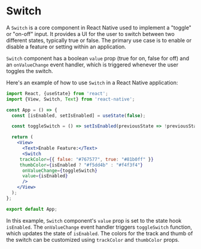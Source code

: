 # Switch

A `Switch` is a core component in React Native used to implement a "toggle" or "on-off" input. It provides a UI for the user to switch between two different states, typically true or false. The primary use case is to enable or disable a feature or setting within an application.

`Switch` component has a boolean `value` prop (true for on, false for off) and an `onValueChange` event handler, which is triggered whenever the user toggles the switch.

Here's an example of how to use `Switch` in a React Native application:

```jsx
import React, {useState} from 'react';
import {View, Switch, Text} from 'react-native';

const App = () => {
  const [isEnabled, setIsEnabled] = useState(false);

  const toggleSwitch = () => setIsEnabled(previousState => !previousState);

  return (
    <View>
      <Text>Enable Feature:</Text>
      <Switch
     trackColor={{ false: "#767577", true: "#81b0ff" }}
     thumbColor={isEnabled ? "#f5dd4b" : "#f4f3f4"}
      onValueChange={toggleSwitch}
      value={isEnabled}
      />
    </View>
  );
};

export default App;
```

In this example, `Switch` component's `value` prop is set to the state hook `isEnabled`. The `onValueChange` event handler triggers `toggleSwitch` function, which updates the state of `isEnabled`. The colors for the track and thumb of the switch can be customized using `trackColor` and `thumbColor` props.